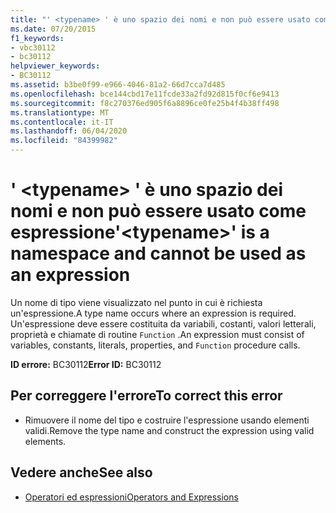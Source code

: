 ```yaml
---
title: "' <typename> ' è uno spazio dei nomi e non può essere usato come espressione"
ms.date: 07/20/2015
f1_keywords:
- vbc30112
- bc30112
helpviewer_keywords:
- BC30112
ms.assetid: b3be0f99-e966-4046-81a2-66d7cca7d485
ms.openlocfilehash: bce144cbd17e11fcde33a2fd92d815f0cf6e9413
ms.sourcegitcommit: f8c270376ed905f6a8896ce0fe25b4f4b38ff498
ms.translationtype: MT
ms.contentlocale: it-IT
ms.lasthandoff: 06/04/2020
ms.locfileid: "84399982"
---
```

# <a name="typename-is-a-namespace-and-cannot-be-used-as-an-expression"></a><span data-ttu-id="fa0dd-102">' \<typename> ' è uno spazio dei nomi e non può essere usato come espressione</span><span class="sxs-lookup"><span data-stu-id="fa0dd-102">'\<typename>' is a namespace and cannot be used as an expression</span></span>
<span data-ttu-id="fa0dd-103">Un nome di tipo viene visualizzato nel punto in cui è richiesta un'espressione.</span><span class="sxs-lookup"><span data-stu-id="fa0dd-103">A type name occurs where an expression is required.</span></span> <span data-ttu-id="fa0dd-104">Un'espressione deve essere costituita da variabili, costanti, valori letterali, proprietà e chiamate di routine `Function` .</span><span class="sxs-lookup"><span data-stu-id="fa0dd-104">An expression must consist of variables, constants, literals, properties, and `Function` procedure calls.</span></span>  
  
 <span data-ttu-id="fa0dd-105">**ID errore:** BC30112</span><span class="sxs-lookup"><span data-stu-id="fa0dd-105">**Error ID:** BC30112</span></span>  
  
## <a name="to-correct-this-error"></a><span data-ttu-id="fa0dd-106">Per correggere l'errore</span><span class="sxs-lookup"><span data-stu-id="fa0dd-106">To correct this error</span></span>  
  
- <span data-ttu-id="fa0dd-107">Rimuovere il nome del tipo e costruire l'espressione usando elementi validi.</span><span class="sxs-lookup"><span data-stu-id="fa0dd-107">Remove the type name and construct the expression using valid elements.</span></span>  
  
## <a name="see-also"></a><span data-ttu-id="fa0dd-108">Vedere anche</span><span class="sxs-lookup"><span data-stu-id="fa0dd-108">See also</span></span>

- [<span data-ttu-id="fa0dd-109">Operatori ed espressioni</span><span class="sxs-lookup"><span data-stu-id="fa0dd-109">Operators and Expressions</span></span>](../programming-guide/language-features/operators-and-expressions/index.md)
